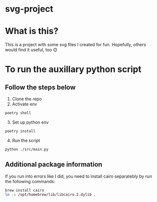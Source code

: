 # svg-project

# What is this?
This is a project with some svg files I created for fun. Hopefully, others would find it useful, too 😊

# To run the auxillary python script
## Follow the steps below
1. Clone the repo
2. Activate env
```bash
poetry shell
```
3. Set up python env
```bash
poetry install
```
4. Run the script
```bash
python ./src/main.py
```

## Additional package information
If you run into errors like I did, you need to install cairo separatebly by run the following commands:
```bash
brew install cairo
ln -s /opt/homebrew/lib/libcairo.2.dylib .
```